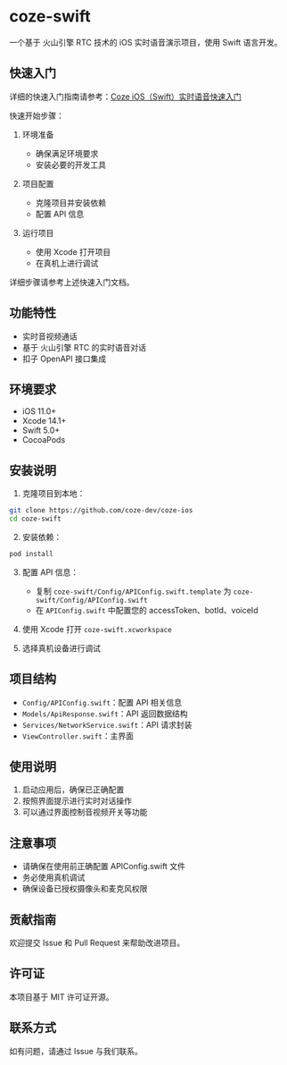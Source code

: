 # coze-swift

一个基于 火山引擎 RTC 技术的 iOS 实时语音演示项目，使用 Swift 语言开发。

## 快速入门

详细的快速入门指南请参考：[Coze iOS（Swift）实时语音快速入门](https://bytedance.larkoffice.com/docx/TFfHdgES2o9pMBxieKqcXeadnjd)

快速开始步骤：

1. 环境准备

   - 确保满足环境要求
   - 安装必要的开发工具

2. 项目配置

   - 克隆项目并安装依赖
   - 配置 API 信息

3. 运行项目
   - 使用 Xcode 打开项目
   - 在真机上进行调试

详细步骤请参考上述快速入门文档。

## 功能特性

- 实时音视频通话
- 基于 火山引擎 RTC 的实时语音对话
- 扣子 OpenAPI 接口集成

## 环境要求

- iOS 11.0+
- Xcode 14.1+
- Swift 5.0+
- CocoaPods

## 安装说明

1. 克隆项目到本地：

```bash
git clone https://github.com/coze-dev/coze-ios
cd coze-swift
```

2. 安装依赖：

```bash
pod install
```

3. 配置 API 信息：

   - 复制 `coze-swift/Config/APIConfig.swift.template` 为 `coze-swift/Config/APIConfig.swift`
   - 在 `APIConfig.swift` 中配置您的 accessToken、botId、voiceId

4. 使用 Xcode 打开 `coze-swift.xcworkspace`
5. 选择真机设备进行调试

## 项目结构

- `Config/APIConfig.swift`：配置 API 相关信息
- `Models/ApiResponse.swift`：API 返回数据结构
- `Services/NetworkService.swift`：API 请求封装
- `ViewController.swift`：主界面

## 使用说明

1. 启动应用后，确保已正确配置
2. 按照界面提示进行实时对话操作
3. 可以通过界面控制音视频开关等功能

## 注意事项

- 请确保在使用前正确配置 APIConfig.swift 文件
- 务必使用真机调试
- 确保设备已授权摄像头和麦克风权限

## 贡献指南

欢迎提交 Issue 和 Pull Request 来帮助改进项目。

## 许可证

本项目基于 MIT 许可证开源。

## 联系方式

如有问题，请通过 Issue 与我们联系。
